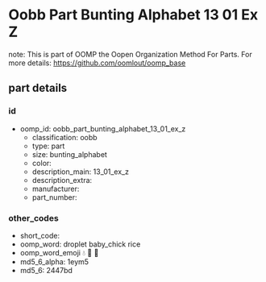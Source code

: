 # Oobb Part Bunting Alphabet 13 01 Ex Z  

note: This is part of OOMP the Oopen Organization Method For Parts. For more details: https://github.com/oomlout/oomp_base

##  part details





### id
* oomp_id: oobb_part_bunting_alphabet_13_01_ex_z
  * classification: oobb
  * type: part
  * size: bunting_alphabet
  * color: 
  * description_main: 13_01_ex_z
  * description_extra: 
  * manufacturer: 
  * part_number: 

### other_codes
* short_code: 
* oomp_word: droplet baby_chick rice
* oomp_word_emoji :droplet: :baby_chick: :rice:
* md5_6_alpha: 1eym5
* md5_6: 2447bd